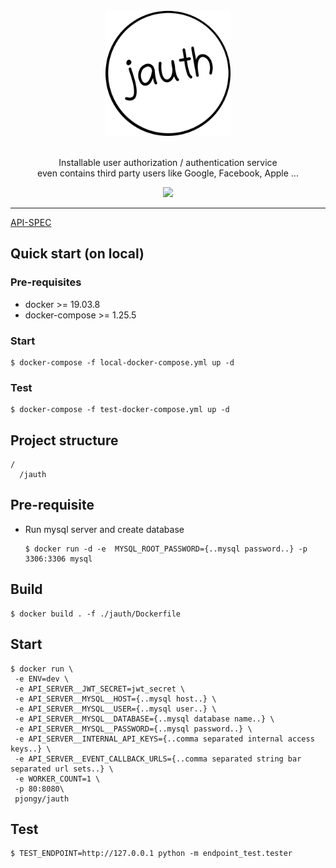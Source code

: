 <div align="center">
  <br/>
  <img src="./docs/image/jauth-logo.png" width="200"/>
  <br/>
  <br/>
  <p>
    Installable user authorization / authentication service  <br/>
    even contains third party users like Google, Facebook, Apple ...  
  </p>
  <p>
    <a href="https://github.com/pjongy/jauth/blob/master/LICENSE">
      <img src="https://img.shields.io/badge/license-MIT-blue.svg"/>
    </a>
  </p>
</div>


---
[API-SPEC](./jauth/README.md)

## Quick start (on local)

### Pre-requisites
- docker >= 19.03.8
- docker-compose >= 1.25.5

### Start
```
$ docker-compose -f local-docker-compose.yml up -d
```

### Test
```
$ docker-compose -f test-docker-compose.yml up -d
```

## Project structure
```
/
  /jauth
```


## Pre-requisite
- Run mysql server and create database
    ```
    $ docker run -d -e  MYSQL_ROOT_PASSWORD={..mysql password..} -p 3306:3306 mysql
    ```

## Build
```
$ docker build . -f ./jauth/Dockerfile
```

## Start
```
$ docker run \
 -e ENV=dev \
 -e API_SERVER__JWT_SECRET=jwt_secret \
 -e API_SERVER__MYSQL__HOST={..mysql host..} \
 -e API_SERVER__MYSQL__USER={..mysql user..} \
 -e API_SERVER__MYSQL__DATABASE={..mysql database name..} \
 -e API_SERVER__MYSQL__PASSWORD={..mysql password..} \
 -e API_SERVER__INTERNAL_API_KEYS={..comma separated internal access keys..} \
 -e API_SERVER__EVENT_CALLBACK_URLS={..comma separated string bar separated url sets..} \
 -e WORKER_COUNT=1 \
 -p 80:8080\
 pjongy/jauth
```

## Test
```
$ TEST_ENDPOINT=http://127.0.0.1 python -m endpoint_test.tester
```